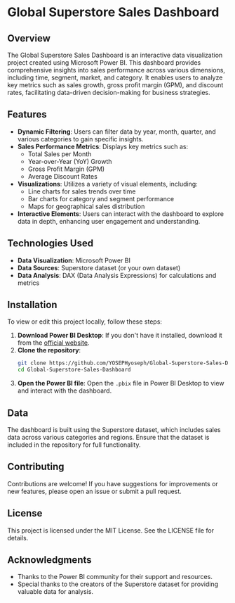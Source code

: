 # Global Superstore Sales Dashboard

## Overview
The Global Superstore Sales Dashboard is an interactive data visualization project created using Microsoft Power BI. This dashboard provides comprehensive insights into sales performance across various dimensions, including time, segment, market, and category. It enables users to analyze key metrics such as sales growth, gross profit margin (GPM), and discount rates, facilitating data-driven decision-making for business strategies.

## Features
- **Dynamic Filtering**: Users can filter data by year, month, quarter, and various categories to gain specific insights.
- **Sales Performance Metrics**: Displays key metrics such as:
  - Total Sales per Month
  - Year-over-Year (YoY) Growth
  - Gross Profit Margin (GPM)
  - Average Discount Rates
- **Visualizations**: Utilizes a variety of visual elements, including:
  - Line charts for sales trends over time
  - Bar charts for category and segment performance
  - Maps for geographical sales distribution
- **Interactive Elements**: Users can interact with the dashboard to explore data in depth, enhancing user engagement and understanding.

## Technologies Used
- **Data Visualization**: Microsoft Power BI
- **Data Sources**: Superstore dataset (or your own dataset)
- **Data Analysis**: DAX (Data Analysis Expressions) for calculations and metrics

## Installation
To view or edit this project locally, follow these steps:

1. **Download Power BI Desktop**: If you don't have it installed, download it from the [official website](https://powerbi.microsoft.com/desktop/).
2. **Clone the repository**:
   ```bash
   git clone https://github.com/YOSEPHyoseph/Global-Superstore-Sales-Dashboard.git
   cd Global-Superstore-Sales-Dashboard
   ```
3. **Open the Power BI file**: Open the `.pbix` file in Power BI Desktop to view and interact with the dashboard.

## Data
The dashboard is built using the Superstore dataset, which includes sales data across various categories and regions. Ensure that the dataset is included in the repository for full functionality.


## Contributing
Contributions are welcome! If you have suggestions for improvements or new features, please open an issue or submit a pull request.

## License
This project is licensed under the MIT License. See the LICENSE file for details.

## Acknowledgments
- Thanks to the Power BI community for their support and resources.
- Special thanks to the creators of the Superstore dataset for providing valuable data for analysis.
